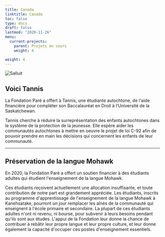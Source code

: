 ```yaml
---
title: Canada
linktitle: Canada
toc: false
type: docs
draft: false
lastmod: "2020-11-26"
menu:
  current-projects:
    parent: Projets en cours
    weight: 4

weight: 4
---
```

![Salluit](/img/Canada/Salluit.jpg)

## Voici Tannis

La Fondation Paré a offert à Tannis, une étudiante autochtone, de l'aide financière pour compléter son Baccalauréat en Droit à l’Université de la Saskatchewan.

Tannis cherche à réduire la surreprésentation des enfants autochtones dans le système de la protection de la jeunesse. Elle espère aider les communautés autochtones à mettre en oeuvre le projet de loi C-92 afin de pouvoir prendre en main les décisions qui concernent les enfants de leur communauté.

_______________________________________________________________________________

## Préservation de la langue Mohawk  

En 2020, la Fondation Paré a offert un soutien financier à des étudiants adultes qui étudient l'enseignement de la langue Mohawk.

Ces étudiants reçoivent actuellement une allocation insuffisante, et toute contribution de notre part est grandement appréciée. Les étudiants, inscrits au programme d'apprentissage de l'enseignement de la langue Mohawk à Kanehsatake, pourront un jour remplacer les aînés de la communauté qui enseignent à l'école primaire et secondaire. La plupart de ces étudiants adultes n'ont ni revenu, ni bourse, pour subvenir à leurs besoins pendant qu'ils sont aux études. L'appui de la Fondation leur donne la chance de contribuer à rebâtir leur propre langue et leur propre culture, et leur donne également la capacité d'occuper ces postes d'enseignement essentiels.
